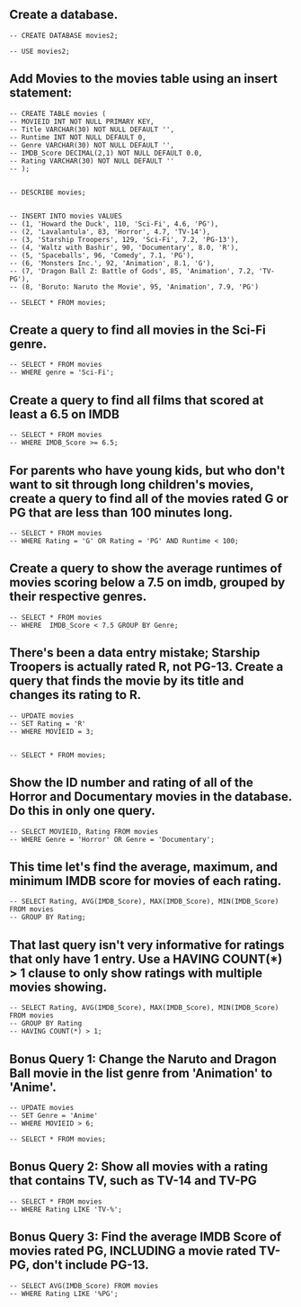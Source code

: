 ## Create a database.

```
-- CREATE DATABASE movies2;

-- USE movies2;

```

## Add Movies to the movies table using an insert statement:

```
-- CREATE TABLE movies (
-- MOVIEID INT NOT NULL PRIMARY KEY,
-- Title VARCHAR(30) NOT NULL DEFAULT '',
-- Runtime INT NOT NULL DEFAULT 0,
-- Genre VARCHAR(30) NOT NULL DEFAULT '',
-- IMDB_Score DECIMAL(2,1) NOT NULL DEFAULT 0.0,
-- Rating VARCHAR(30) NOT NULL DEFAULT ''
-- );


-- DESCRIBE movies;


-- INSERT INTO movies VALUES
-- (1, 'Howard the Duck', 110, 'Sci-Fi', 4.6, 'PG'),
-- (2, 'Lavalantula', 83, 'Horror', 4.7, 'TV-14'),
-- (3, 'Starship Troopers', 129, 'Sci-Fi', 7.2, 'PG-13'),
-- (4, 'Waltz with Bashir', 90, 'Documentary', 8.0, 'R'),
-- (5, 'Spaceballs', 96, 'Comedy', 7.1, 'PG'),
-- (6, 'Monsters Inc.', 92, 'Animation', 8.1, 'G'),
-- (7, 'Dragon Ball Z: Battle of Gods', 85, 'Animation', 7.2, 'TV-PG'),
-- (8, 'Boruto: Naruto the Movie', 95, 'Animation', 7.9, 'PG')

-- SELECT * FROM movies;
```

## Create a query to find all movies in the Sci-Fi genre.
```
-- SELECT * FROM movies
-- WHERE genre = 'Sci-Fi';
```

## Create a query to find all films that scored at least a 6.5 on IMDB
```
-- SELECT * FROM movies
-- WHERE IMDB_Score >= 6.5;
```

## For parents who have young kids, but who don't want to sit through long children's movies, create a query to find all of the movies rated G or PG that are less than 100 minutes long.

```
-- SELECT * FROM movies
-- WHERE Rating = 'G' OR Rating = 'PG' AND Runtime < 100;
```

## Create a query to show the average runtimes of movies scoring below a 7.5 on imdb, grouped by their respective genres.
```
-- SELECT * FROM movies
-- WHERE  IMDB_Score < 7.5 GROUP BY Genre;
```

## There's been a data entry mistake; Starship Troopers is actually rated R, not PG-13. Create a query that finds the movie by its title and changes its rating to R.
```
-- UPDATE movies
-- SET Rating = 'R'
-- WHERE MOVIEID = 3;


-- SELECT * FROM movies;
```
## Show the ID number and rating of all of the Horror and Documentary movies in the database. Do this in only one query.
```
-- SELECT MOVIEID, Rating FROM movies
-- WHERE Genre = 'Horror' OR Genre = 'Documentary';
```

## This time let's find the average, maximum, and minimum IMDB score for movies of each rating.
```
-- SELECT Rating, AVG(IMDB_Score), MAX(IMDB_Score), MIN(IMDB_Score) FROM movies
-- GROUP BY Rating;
```
## That last query isn't very informative for ratings that only have 1 entry. Use a HAVING COUNT(*) > 1 clause to only show ratings with multiple movies showing.
```
-- SELECT Rating, AVG(IMDB_Score), MAX(IMDB_Score), MIN(IMDB_Score) FROM movies
-- GROUP BY Rating
-- HAVING COUNT(*) > 1;
```

## Bonus Query 1: Change the Naruto and Dragon Ball movie in the list genre from 'Animation' to 'Anime'.
```
-- UPDATE movies
-- SET Genre = 'Anime'
-- WHERE MOVIEID > 6;

-- SELECT * FROM movies;
```

## Bonus Query 2: Show all movies with a rating that contains TV, such as TV-14 and TV-PG
```
-- SELECT * FROM movies
-- WHERE Rating LIKE 'TV-%';
```

## Bonus Query 3: Find the average IMDB Score of movies rated PG, INCLUDING a movie rated TV-PG, don't include PG-13.
```
-- SELECT AVG(IMDB_Score) FROM movies
-- WHERE Rating LIKE '%PG';
```
